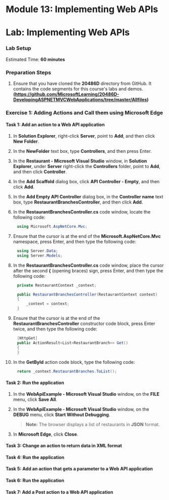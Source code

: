 # Module 13: Implementing Web APIs

# Lab: Implementing Web APIs

### Lab Setup

Estimated Time: **60 minutes**

### Preparation Steps

1. Ensure that you have cloned the **20486D** directory from GitHub. It contains the code segments for this course's labs and demos. 
**(https://github.com/MicrosoftLearning/20486D-DevelopingASPNETMVCWebApplications/tree/master/Allfiles)**

### Exercise 1: Adding Actions and Call them using Microsoft Edge

#### Task 1: Add an action to a Web API application

1. In **Solution Explorer**, right-click **Server**, point to **Add**, and then click **New Folder**.

2. In the **NewFolder** text box, type **Controllers**, and then press Enter.

3. In the **Restaurant - Microsoft Visual Studio** window, in **Solution Explorer**, under **Server** right-click the **Controllers** folder, point to **Add**, and then click **Controller**.

4. In the **Add Scaffold** dialog box, click **API Controller - Empty**, and then click **Add**.

5. In the **Add Empty API Controller** dialog box, in the **Controller name** text box, type **RestaurantBranchesController**, and then click **Add**.

6. In the **RestaurantBranchesController.cs** code window, locate the following code:
  ```cs
       using Microsoft.AspNetCore.Mvc;
```
7. Ensure that the cursor is at the end of the **Microsoft.AspNetCore.Mvc** namespace, press Enter, and then type the following code:
  ```cs
       using Server.Data;
       using Server.Models;
```

8. In the **RestaurantBranchesController.cs** code window, place the cursor after the second **{** (opening braces) sign, press Enter, and then type the following code:
  ```cs
       private RestaurantContext _context;

       public RestaurantBranchesController(RestaurantContext context)
       {
           _context = context;
       }
```
9. Ensure that the cursor is at the end of the **RestaurantBranchesController** constructor code block, press Enter twice, and then type the following code:
  ```cs
       [HttpGet]
       public ActionResult<List<RestaurantBranch>> Get()
       {
       }
```
10. In the **GetById** action code block, type the following code:
  ```cs
       return _context.RestaurantBranches.ToList();
```

#### Task 2: Run the application

1. In the **WebApiExample - Microsoft Visual Studio** window, on the **FILE** menu, click **Save All**.

2. In the **WebApiExample - Microsoft Visual Studio** window, on the **DEBUG** menu, click **Start Without Debugging**.

    >**Note:** The browser displays a list of restaurants in **JSON** format.

3. In **Microsoft Edge**, click **Close**.

#### Task 3: Change an action to return data in XML format

#### Task 4: Run the application
#### Task 5: Add an action that gets a parameter to a Web API application
#### Task 6: Run the application
#### Task 7: Add a Post action to a Web API application


